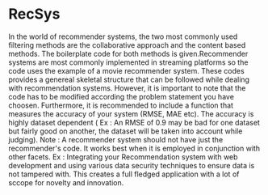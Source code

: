 # RecSys

In the world of recommender systems, the two most commonly used filtering methods are the collaborative approach and the content based methods.
The boilerplate code for both methods is given.Recommender systems are most commonly implemented in streaming platforms so the code uses the example of a movie recommender system. These codes provides a genereal skeletal structure that can be followed while dealing with recommendation
systems. However, it is important to note that the code has to be modified according the problem statement you have choosen. Furthermore, it is recommended to include a function that measures the accuracy of your system (RMSE, MAE etc). The accuracy is highly dataset dependent ( Ex : An RMSE of 0.9 may be bad for one dataset but fairly good on another, the dataset will be taken into account while judging).
Note : A recommender system should not have just the recommender's code. It works best when it is employed in conjunction with other facets. Ex : Integrating your Recommendation system with web development and using various data security techniques to ensure data is not tampered with. This creates a full fledged application with a lot of sccope for novelty and innovation. 
